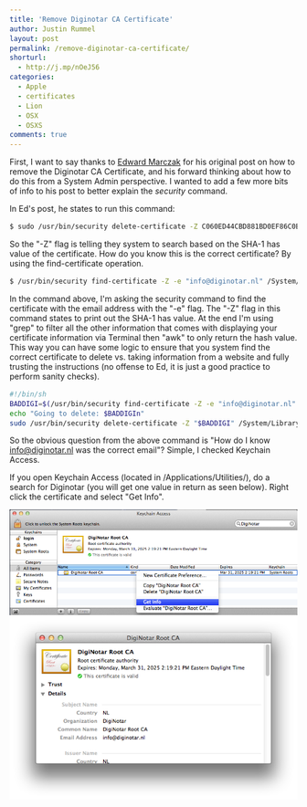 ```yaml
---
title: 'Remove Diginotar CA Certificate'
author: Justin Rummel
layout: post
permalink: /remove-diginotar-ca-certificate/
shorturl:
  - http://j.mp/nOeJ56
categories:
  - Apple
  - certificates
  - Lion
  - OSX
  - OSXS
comments: true
---
```

First, I want to say thanks to [Edward Marczak][radiotope] for his original post on how to remove the Diginotar CA Certificate, and his forward thinking about how to do this from a System Admin perspective. I wanted to add a few more bits of info to his post to better explain the *security* command.

[radiotope]: http://radiotope.com/content/remove-certificate

In Ed's post, he states to run this command:

``` bash delete-certificate
$ sudo /usr/bin/security delete-certificate -Z C060ED44CBD881BD0EF86C0BA287DDCF8167478C /System/Library/Keychains/SystemRootCertificates.keychain
```

So the "-Z" flag is telling they system to search based on the SHA-1 has value of the certificate. How do you know this is the correct certificate? By using the find-certificate operation.

``` bash find-certificate
$ /usr/bin/security find-certificate -Z -e "info@diginotar.nl" /System/Library/Keychains/SystemRootCertificates.keychain | grep SHA | awk -F ": " '{print $2}'
```

In the command above, I'm asking the security command to find the certificate with the email address with the "-e" flag. The "-Z" flag in this command states to print out the SHA-1 has value. At the end I'm using "grep" to filter all the other information that comes with displaying your certificate information via Terminal then "awk" to only return the hash value. This way you can have some logic to ensure that you system find the correct certificate to delete vs. taking information from a website and fully trusting the instructions (no offense to Ed, it is just a good practice to perform sanity checks). 

``` bash delete-certificate
#!/bin/sh
BADDIGI=$(/usr/bin/security find-certificate -Z -e "info@diginotar.nl" /System/Library/Keychains/SystemRootCertificates.keychain | grep SHA | awk -F ": " '{print $2}')
echo "Going to delete: $BADDIGIn"
sudo /usr/bin/security delete-certificate -Z "$BADDIGI" /System/Library/Keychains/SystemRootCertificates.keychain
```

So the obvious question from the above command is "How do I know info@diginotar.nl was the correct email"? Simple, I checked Keychain Access. 

If you open Keychain Access (located in /Applications/Utilities/), do a search for Diginotar (you will get one value in return as seen below). Right click the certificate and select "Get Info".

![Digi-Search][Digi-Search]
![Digi-Info][Digi-Info]

[Digi-Search]: /images/2011/08/Digi-Search.png
[Digi-Info]: /images/2011/08/Digi-Info.png